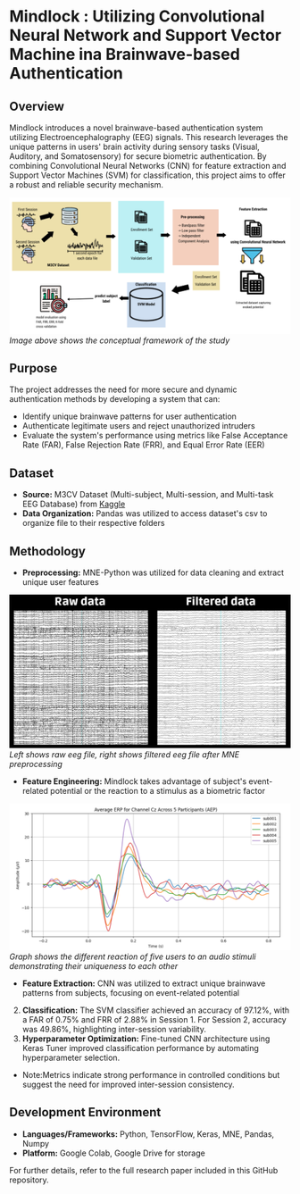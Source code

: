 # Mindlock : Utilizing Convolutional Neural Network and Support Vector Machine ina Brainwave-based Authentication

## Overview
Mindlock introduces a novel brainwave-based authentication system utilizing Electroencephalography (EEG) signals. This research leverages the unique patterns in users' brain activity during sensory tasks (Visual, Auditory, and Somatosensory) for secure biometric authentication. By combining Convolutional Neural Networks (CNN) for feature extraction and Support Vector Machines (SVM) for classification, this project aims to offer a robust and reliable security mechanism.

![Framework](./Visualizations/framework.png)
*Image above shows the conceptual framework of the study*

## Purpose
The project addresses the need for more secure and dynamic authentication methods by developing a system that can:
- Identify unique brainwave patterns for user authentication
- Authenticate legitimate users and reject unauthorized intruders
- Evaluate the system's performance using metrics like False Acceptance Rate (FAR), False Rejection Rate (FRR), and Equal Error Rate (EER)

## Dataset
- **Source:** M3CV Dataset (Multi-subject, Multi-session, and Multi-task EEG Database) from [Kaggle](https://www.kaggle.com/competitions/eeg-biometric-competition/overview)
- **Data Organization:** Pandas was utilized to access dataset's csv to organize file to their respective folders

## Methodology
- **Preprocessing:** MNE-Python was utilized for data cleaning and extract unique user features

![Raw EEG vs. Filtered EEG](./Visualizations/eeg.png)
*Left shows raw eeg file, right shows filtered eeg file after MNE preprocessing*


- **Feature Engineering:** Mindlock takes advantage of subject's event-related potential or the reaction to a stimulus as a biometric factor

![Five subject response to stimulus](./Visualizations/erp-per-subject.png)
*Graph shows the different reaction of five users to an audio stimuli demonstrating their uniqueness to each other*

- **Feature Extraction:** CNN was utilized to extract unique brainwave patterns from subjects, focusing on event-related potential
2. **Classification:** The SVM classifier achieved an accuracy of 97.12%, with a FAR of 0.75% and FRR of 2.88% in Session 1. For Session 2, accuracy was 49.86%, highlighting inter-session variability.
3. **Hyperparameter Optimization:** Fine-tuned CNN architecture using Keras Tuner improved classification performance by automating hyperparameter selection.

- Note:Metrics indicate strong performance in controlled conditions but suggest the need for improved inter-session consistency.

## Development Environment
- **Languages/Frameworks:** Python, TensorFlow, Keras, MNE, Pandas, Numpy
- **Platform:** Google Colab, Google Drive for storage

For further details, refer to the full research paper included in this GitHub repository.






